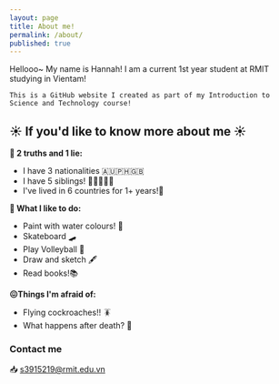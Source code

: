 ```yaml
---
layout: page
title: About me!
permalink: /about/
published: true
---
```


Hellooo~ My name is Hannah! I am a current 1st year student at RMIT studying in Vientam!

	This is a GitHub website I created as part of my Introduction to Science and Technology course!



## ☀️ If you'd like to know more about me ☀️

**🤫 2 truths and 1 lie:**
- I have 3 nationalities 🇦🇺🇵🇭🇬🇧
- I have 5 siblings! 👦👦👦👦👦
- I've lived in 6 countries for 1+ years!🛫


**🤗 What I like to do:**
- Paint with water colours! 🎨
- Skateboard 🛹
- Play Volleyball 🏐
- Draw and sketch 🖋️
- Read books!📚


**😖Things I'm afraid of:**
- Flying cockroaches!! 🪳
- What happens after death? 🤔


### Contact me

📥 [s3915219@rmit.edu.vn](mailto:s3915219@rmit.edu.vn)
